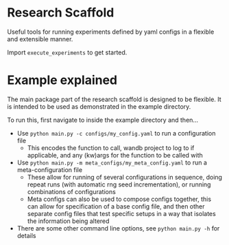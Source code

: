 # Research Scaffold

Useful tools for running experiments defined by yaml configs in a flexible and extensible manner.

Import `execute_experiments` to get started.

# Example explained

The main package part of the research scaffold is designed to be flexible.
It is intended to be used as demonstrated in the example directory.

To run this, first navigate to inside the example directory and then...

* Use `python main.py -c configs/my_config.yaml` to run a configuration file
    * This encodes the function to call, wandb project to log to if applicable, and any (kw)args for the function to be called with
* Use `python main.py -m meta_configs/my_meta_config.yaml` to run a meta-configuration file
    * These allow for running of several configurations in sequence, doing repeat runs (with automatic rng seed incrementation), or running combinations of configurations
    * Meta configs can also be used to compose configs together, this can allow for specification of a base config file, and then other separate config files that test specific setups in a way that isolates the information being altered
* There are some other command line options, see `python main.py -h` for details
